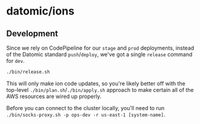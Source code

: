 # datomic/ions

## Development

Since we rely on CodePipeline for our `stage` and `prod` deployments, instead of the Datomic standard `push`/`deploy`, we've got a single `release` command for `dev`.

```bash
./bin/release.sh
``` 

This will only make ion code updates, so you're likely better off with the top-level `./bin/plan.sh`/`./bin/apply.sh` approach to make certain all of the AWS resources are wired up properly.

Before you can connect to the cluster locally, you'll need to run `./bin/socks-proxy.sh -p ops-dev -r us-east-1 [system-name]`.
